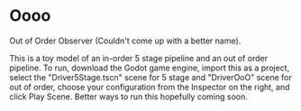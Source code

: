 # Oooo
Out of Order Observer
(Couldn't come up with a better name).

This is a toy model of an in-order 5 stage pipeline and an out of order pipeline. To run, download the Godot game engine, import this as a project, select the "Driver5Stage.tscn" scene for 5 stage and "DriverOoO" scene for out of order, choose your configuration from the Inspector on the right, and click Play Scene. Better ways to run this hopefully coming soon.
